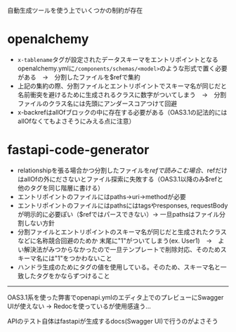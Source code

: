 自動生成ツールを使う上でいくつかの制約が存在

# openalchemy
* `x-tablename`タグが設定されたデータスキーマをエントリポイントとなるopenalchemy.ymlに`/components/schemas/<model>`のような形式で置く必要がある　→　分割したファイルを$refで集約
* 上記の集約の際、分割ファイルとエントリポイントでスキーマ名が同じだと名前衝突を避けるために生成されるクラスに数字がついてしまう　→　分割ファイルのクラス名には先頭にアンダースコアつけて回避
* x-backrefはallOfブロックの中に存在する必要がある（OAS3.1の記法的にはallOfなくてもよさそうにみえる点に注意）

# fastapi-code-generator
* relationshipを張る場合かつ分割したファイルを$refで読みこむ場合、$refだけはallOfの外にださないとファイル探索に失敗する（OAS3.1以降のみ$refと他のタグを同じ階層に書ける）
* エントリポイントのファイルにはpaths->uri->methodが必要
* エントリポイントのファイルにはpathsにはtagsやresponses, requestBodyが明示的に必要ぽい（$refではパースできない）→ 一旦pathsはファイル分割しない方針
* 分割ファイルとエントリポイントのスキーマ名が同じだと生成されたクラスなどに名称競合回避のためか
末尾に"1"がついてしまう(ex. User1)　→　よい解決法がみつからなかったので一旦テンプレートで削除対応、そのためスキーマ名には"1"をつかわないこと
* ハンドラ生成のためにタグの値を使用している。そのため、スキーマ名と一致したタグをかならずつけること
---
OAS3.1系を使った弊害でopenapi.ymlのエディタ上でのプレビューにSwagger UIが使えない
→ Redocを使っているが使用感違う...

APIのテスト自体はfastapiが生成するdocs(Swagger UI)で行うのがよさそう